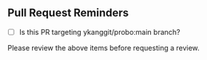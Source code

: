 ## Pull Request Reminders

- [ ] Is this PR targeting ykanggit/probo:main branch?

Please review the above items before requesting a review.

